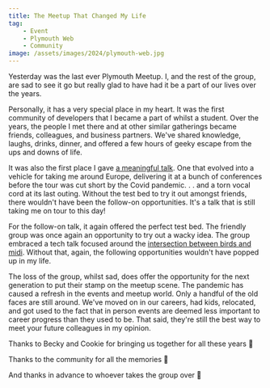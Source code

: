 ```yaml
---
title: The Meetup That Changed My Life
tag:
    - Event
    - Plymouth Web
    - Community
image: /assets/images/2024/plymouth-web.jpg
---
```


Yesterday was the last ever Plymouth Meetup. I, and the rest of the group, are sad to see it go but really glad to have had it be a part of our lives over the years.

Personally, it has a very special place in my heart. It was the first community of developers that I became a part of whilst a student. Over the years, the people I met there and at other similar gatherings became friends, colleagues, and business partners. We've shared knowledge, laughs, drinks, dinner, and offered a few hours of geeky escape from the ups and downs of life.

It was also the first place I gave [a meaningful talk](https://www.youtube.com/watch?v=YtOcnZvAdH8). One that evolved into a vehicle for taking me around Europe, delivering it at a bunch of conferences before the tour was cut short by the Covid pandemic. . . and a torn vocal cord at its last outing. Without the test bed to try it out amongst friends, there wouldn't have been the follow-on opportunities. It's a talk that is still taking me on tour to this day!

For the follow-on talk, it again offered the perfect test bed. The friendly group was once again an opportunity to try out a wacky idea. The group embraced a tech talk focused around the [intersection between birds and midi](https://www.youtube.com/watch?v=YtOcnZvAdH8). Without that, again, the following opportunities wouldn't have popped up in my life.

The loss of the group, whilst sad, does offer the opportunity for the next generation to put their stamp on the meetup scene. The pandemic has caused a refresh in the events and meetup world. Only a handful of the old faces are still around. We've moved on in our careers, had kids, relocated, and got used to the fact that in person events are deemed less important to career progress than they used to be. That said, they're still the best way to meet your future colleagues in my opinion.

Thanks to Becky and Cookie for bringing us together for all these years 👥

Thanks to the community for all the memories 🎉

And thanks in advance to whoever takes the group over 🤞